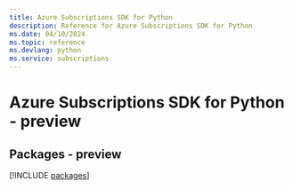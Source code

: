 ```yaml
---
title: Azure Subscriptions SDK for Python
description: Reference for Azure Subscriptions SDK for Python
ms.date: 04/10/2024
ms.topic: reference
ms.devlang: python
ms.service: subscriptions
---
```

# Azure Subscriptions SDK for Python - preview
## Packages - preview
[!INCLUDE [packages](subscriptions-index.md)]